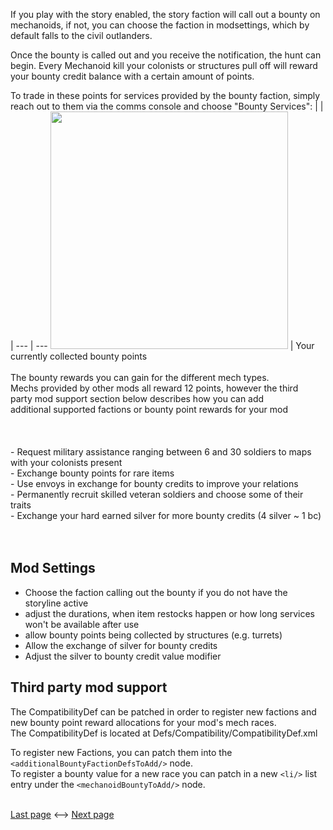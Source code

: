 If you play with the story enabled, the story faction will call out a bounty on mechanoids, if not, you can choose the faction in modsettings, which by default falls to the civil outlanders.

Once the bounty is called out and you receive the notification, the hunt can begin. Every Mechanoid kill your colonists or structures pull off will reward your bounty credit balance with a certain amount of points. 

To trade in these points for services provided by the bounty faction, simply reach out to them via the comms console and choose "Bounty Services":
| | |
--- | ---
<img src="https://github.com/iforgotmysocks/CaravanAdventuresWiki/blob/master/Wiki/Images/BountyDialog3.png" height="380"> | Your currently collected bounty points <br><br> The bounty rewards you can gain for the different mech types. <br> Mechs provided by other mods all reward 12 points, however the third <br> party mod support section below describes how you can add <br> additional supported factions or bounty point rewards for your mod <br><br><br><br>- Request military assistance ranging between 6 and 30 soldiers to maps with your colonists present <br> - Exchange bounty points for rare items <br> - Use envoys in exchange for bounty credits to improve your relations <br> - Permanently recruit skilled veteran soldiers and choose some of their traits <br> - Exchange your hard earned silver for more bounty credits (4 silver ~ 1 bc) <br><br><br>

## Mod Settings

* Choose the faction calling out the bounty if you do not have the storyline active
* adjust the durations, when item restocks happen or how long services won't be available after use
* allow bounty points being collected by structures (e.g. turrets)
* Allow the exchange of silver for bounty credits
* Adjust the silver to bounty credit value modifier 

## Third party mod support

The CompatibilityDef can be patched in order to register new factions and new bounty point reward allocations for your mod's mech races.  
The CompatibilityDef is located at Defs/Compatibility/CompatibilityDef.xml

To register new Factions, you can patch them into the ``<additionalBountyFactionDefsToAdd/>`` node.  
To register a bounty value for a new race you can patch in a new ``<li/>`` list entry under the ``<mechanoidBountyToAdd/>`` node.

<br><a href="https://github.com/iforgotmysocks/CaravanAdventuresWiki/wiki/Caravan-forming-&-trading-preset-filter-settings">Last page</a> <--> <a href="https://github.com/iforgotmysocks/CaravanAdventuresWiki/wiki/Travel-Companions">Next page</a>